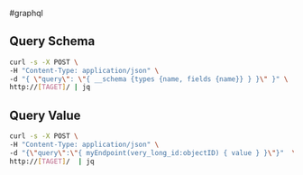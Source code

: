 #graphql
## Query Schema

```bash
curl -s -X POST \ 
-H "Content-Type: application/json" \
-d "{ \"query\": \"{ __schema {types {name, fields {name}} } }\" }" \
http://[TAGET]/ | jq
```

## Query Value
```bash
curl -s -X POST \
-H "Content-Type: application/json" \
-d "{\"query\":\"{ myEndpoint(very_long_id:objectID) { value } }\"}"  \
http://[TAGET]/  | jq
```